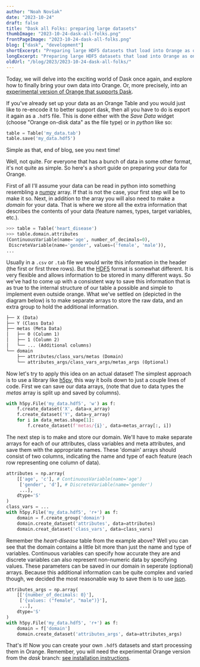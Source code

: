 ```yaml
---
author: "Noah Novšak"
date: "2023-10-24"
draft: false
title: "Dask all Folks: preparing large datasets"
thumbImage: "2023-10-24-dask-all-folks.png"
frontPageImage: "2023-10-24-dask-all-folks.png"
blog: ["dask", "development"]
shortExcerpt: "Preparing large HDF5 datasets that load into Orange as on-disk data."
longExcerpt: "Preparing large HDF5 datasets that load into Orange as on-disk data. This post outlines the specifics of the HDF5 format used by Orange and provides Python code that will help you prepare your own large datasets."
oldUrl: "/blog/2023/2023-10-24-dask-all-folks/"
---
```


Today, we will delve into the exciting world of Dask once again, and explore how to finally bring your own data into Orange. Or, more precisely, into an [experimental version of Orange that supports Dask](https://github.com/biolab/orange3/wiki/Orange-with-Dask).

If you've already set up your data as an Orange Table and you would just like to re-encode it to better support dask, then all you have to do is export it again as a `.hdf5` file. This is done either with the *Save Data* widget (choose "Orange on-disk data" as the file type) or in _python_ like so:

```python
table = Table('my_data.tab')
table.save('my_data.hdf5')
```

Simple as that, end of blog, see you next time!

Well, not quite. For everyone that has a bunch of data in some other format, it's not quite as simple. So here's a short guide on preparing your data for Orange.

First of all I'll assume your data can be read in python into something resembling a [numpy](https://numpy.org/) array. If that is not the case, your first step will be to make it so. Next, in addition to the array you will also need to make a _domain_ for your data. That is where we store all the extra information that describes the contents of your data (feature names, types, target variables, etc.).

```python
>>> table = Table('heart_disease')
>>> table.domain.attributes
(ContinuousVariable(name='age', number_of_decimals=0),
 DiscreteVariable(name='gender', values=('female', 'male')),
...
```

Usually in a `.csv` or `.tab` file we would write this information in the header (the first or first three rows). But the [HDF5](https://www.hdfgroup.org/solutions/hdf5) format is somewhat different. It is very flexible and allows information to be stored in many different ways. So we've had to come up with a consistent way to save this information that is as true to the internal structure of our table a possible and simple to implement even outside orange. What we've settled on (depicted in the diagram below) is to make separate arrays to store the raw data, and an extra group to hold the additional information.

```html
├── X (Data)
├── Y (Class Data)
├── metas (Meta Data)
│   ├── 0 (Column 1)
│   ├── 1 (Column 2)
│   └── ... (Additional columns)
└── domain
    ├── attributes/class_vars/metas (Domain)
    └── attributes_args/class_vars_args/metas_args (Optional)
```

Now let's try to apply this idea on an actual dataset! The simplest approach is to use a library like [h5py](https://www.h5py.org/), this way it boils down to just a couple lines of code. First we can save our data arrays, (note that due to data types the _metas_ array is split up and saved by columns).

```python
with h5py.File('my_data.hdf5', 'w') as f:
    f.create_dataset('X', data=x_array)
    f.create_dataset('Y', data=y_array)
    for i in data_metas.shape[1]:
        f.create_dataset(f'metas/{i}', data=metas_array[:, i])
```

The next step is to make and store our domain. We'll have to make separate arrays for each of our attributes, class variables and meta attributes, and save them with the appropriate names. These 'domain' arrays should consist of two columns, indicating the name and type of each feature (each row representing one column of data). 

```python
attributes = np.array(
    [['age', 'c'], # ContinuousVariable(name='age')
     ['gender', 'd'], # DiscreteVariable(name='gender')
     ...],
    dtype='S'
)
class_vars = ...
with h5py.File('my_data.hdf5', 'r+') as f:
    domain = f.create_group('domain')
    domain.create_dataset('attributes', data=attributes)
    domain.creat_dataset('class_vars', data=class_vars)
```

Remember the _heart-disease_ table from the example above? Well you can see that the domain contains a little bit more than just the name and type of variables. Continuous variables can specify how accurate they are and discrete variables can also represent non-numeric data by specifying values. These parameters can be saved in our domain in seperate (optional) arrays. Because this additional information can be quite complex and varied though, we decided the most reasonable way to save them is to use [json](https://www.json.org/json-en.html).

```python
attributes_args = np.array(
    [['{number_of_decimals: 0}'],
     ['{values: ("female", "male")}'],
     ...],
    dtype='S'
)
with h5py.File('my_data.hdf5', 'r+') as f:
    domain = f['domain']
    domain.create_dataset('attributes_args', data=attributes_args)
```

That's it! Now you can create your own `.hdf5` datasets and start processing them in Orange. Remember, you will need the experimental Orange version from the *dask* branch: [see installation instructions](https://github.com/biolab/orange3/wiki/Orange-with-Dask).
